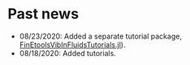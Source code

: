 # Past news

- 08/23/2020: Added a separate tutorial package, [FinEtoolsVibInFluidsTutorials.jl](https://petrkryslucsd.github.io/FinEtoolsVibInFluidsTutorials.jl)).
- 08/18/2020: Added tutorials.
